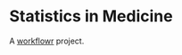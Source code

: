 # Statistics in Medicine

A [workflowr][] project.

[workflowr]: https://github.com/workflowr/workflowr
